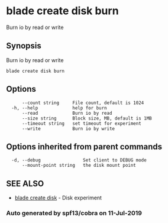 # blade create disk burn

Burn io by read or write

## Synopsis

Burn io by read or write

```text
blade create disk burn
```

## Options

```text
      --count string     File count, default is 1024
  -h, --help             help for burn
      --read             Burn io by read
      --size string      Block size, MB, default is 1MB
      --timeout string   set timeout for experiment
      --write            Burn io by write
```

## Options inherited from parent commands

```text
  -d, --debug                Set client to DEBUG mode
      --mount-point string   the disk mount point
```

## SEE ALSO

* [blade create disk](blade_create_disk.md)     - Disk experiment

### Auto generated by spf13/cobra on 11-Jul-2019


